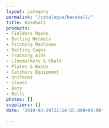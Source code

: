 ```yaml
---
layout: category
permalink: "/catalogue/baseball/"
title: Baseball
products:
- Fielders Masks
- Batting Helmets
- Pitching Machines
- Batting Cages
- Training Aids
- Linemarkers & Chalk
- Plates & Bases
- Catchers Equipment
- Uniforms
- Gloves
- Bats
- Balls
photos: []
suppliers: []
date: '2019-03-29T22:54:55.000+00:00'

---
```

